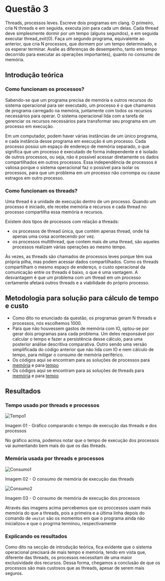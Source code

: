 # Questão 3

Threads, processos leves. Escreve dois programas em clang. O primeiro, cria N threads e em seguida, executa join para cada um delas. Cada thread deve simplesmente dormir por um tempo (alguns segundos), e em seguida executar thread_exit(0). Faça um segundo programa, equivalente ao anterior, que cria N processos, que dormem por um tempo determinado, e os esperar terminar. Avalie as diferenças de desempenho, tanto em tempo decorrido para executar as operações importantes), quanto no consumo de memória.

## Introdução teórica

### Como funcionam os processos?

Sabendo-se que um programa precisa de memória e outros recursos do sistema operacional para ser executado, um processo é o que chamamos de programa carregado na memória, juntamente com todos os recursos necessários para operar. O sistema operacional lida com a tarefa de gerenciar os recursos necessários para transformar seu programa em um processo em execução.

Em um computador, podem haver várias instâncias de um único programa, e cada instância desse programa em execução é um processo. Cada processo possui um espaço de endereço de memória separado, o que significa que um processo é executado de forma independente e é isolado de outros processos, ou seja, não é possível acessar diretamente os dados compartilhados em outros processos. Essa independência de processos é valiosa porque o sistema operacional faz o possível para isolar os processos, para que um problema em um processo não corrompa ou cause estragos em outro processo.

### Como funcionam os threads?

Uma thread é a unidade de execução dentro de um processo. Quando um processo é iniciado, ele recebe memória e recursos e cada thread no processo compartilha essa memória e recursos.

Existem dois tipos de processos com relação a threads:
* os processos de thread única, que contém apenas thread, onde há apenas uma coisa acontecendo por vez.
* os processos multithread, que contem mais de uma thread, são aqueles processos realizam várias operações ao mesmo tempo.

Às vezes, as threads são chamados de processos leves porque têm sua própria pilha, mas podem acessar dados compartilhados. Como os threads compartilham o mesmo espaço de endereço, o custo operacional da comunicação entre os threads é baixo, o que é uma vantagem. A desvantagem é que um problema com um thread em um processo certamente afetará outros threads e a viabilidade do próprio processo.

## Metodologia para solução para cálculo de tempo e custo

* Como dito no enunciado da questão, os programas geram N threads e processos, nós escolhemos 1000.
* Para que não houvessem gastos de memória com IO, optou-se por gerar dois programas para cada problema. Um deles responsável por calcular o tempo e fazer a persistência desse cálculo, para uma posterior análise descritiva comparativa. Outro sendo uma versão simplificada do código anterior que não lida com IO e nem cálculo de tempo, para mitigar o consumo de memória periférico.
* Os códigos aqui se encontram para as soluções de processos para [memória](https://github.com/IannCarvalho/programacao-concorrente/blob/master/Lista01/Quest%C3%A3o03/ProcessMemory.C) e para [tempo](https://github.com/IannCarvalho/programacao-concorrente/blob/master/Lista01/Quest%C3%A3o03/ProcessTime.C)
* Os códigos aqui se encontram para as soluções de threads para [memória](https://github.com/IannCarvalho/programacao-concorrente/blob/master/Lista01/Quest%C3%A3o03/ThreadMemory.C) e para [tempo](https://github.com/IannCarvalho/programacao-concorrente/blob/master/Lista01/Quest%C3%A3o03/ThreadTime.C)

## Resultados

### Tempo usado por threads e processos
![Tempo1](https://imagizer.imageshack.com/img921/9671/Pr0JpP.png)

Imagem 01 - Gráfico comparando o tempo de execução das threads e dos processos

No gráfico acima, podemos notar que o tempo de execução dos processos vai aumentando bem mais do que os das threads.

### Memória usada por threads e processos

![Consumo1](https://imagizer.imageshack.com/img921/463/yR4soa.png)

Imagem 02 - O consumo de memória de execução das threads

![Consumo2](https://imagizer.imageshack.com/img924/5390/Z4coBN.png)

Imagem 03 - O consumo de memória de execução dos processos

Através das imagens acima percebemos que os proccessos usam mais memória do que a threads, pois a primeira e a última linha depois do comando de `vmstat` são os momentos em que o programa ainda não inicializou e que o progrma terminou, respectivamente

### Explicando os resultados

Como dito na secção de introdução teórica, fica evidente que o sistema operacional precisará de mais tempo e memória, tendo em vista que, diferente das threads, os processos necessitam de uma maior exclusividade dos recursos. Dessa forma, chegamos a conclusão de que os processos são mais custosos que as threads, apesar de serem mais seguros.

